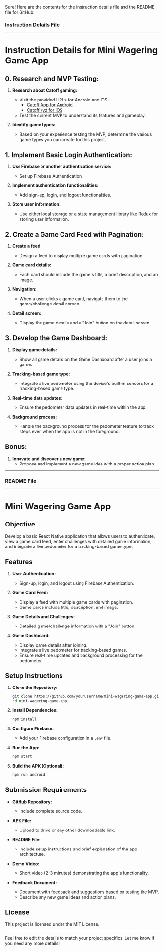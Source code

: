 Sure! Here are the contents for the instruction details file and the README file for GitHub:

### Instruction Details File

---

# Instruction Details for Mini Wagering Game App

## 0. Research and MVP Testing:
1. **Research about Catoff gaming:**
   - Visit the provided URLs for Android and iOS: 
     - [Catoff App for Android](https://bit.ly/CatoffApp)
     - [Catoff.xyz for iOS](https://catoff.xyz)
   - Test the current MVP to understand its features and gameplay.
   
2. **Identify game types:**
   - Based on your experience testing the MVP, determine the various game types you can create for this project.

## 1. Implement Basic Login Authentication:
1. **Use Firebase or another authentication service:**
   - Set up Firebase Authentication.
   
2. **Implement authentication functionalities:**
   - Add sign-up, login, and logout functionalities.
   
3. **Store user information:**
   - Use either local storage or a state management library like Redux for storing user information.

## 2. Create a Game Card Feed with Pagination:
1. **Create a feed:**
   - Design a feed to display multiple game cards with pagination.
   
2. **Game card details:**
   - Each card should include the game's title, a brief description, and an image.
   
3. **Navigation:**
   - When a user clicks a game card, navigate them to the game/challenge detail screen.
   
4. **Detail screen:**
   - Display the game details and a "Join" button on the detail screen.

## 3. Develop the Game Dashboard:
1. **Display game details:**
   - Show all game details on the Game Dashboard after a user joins a game.
   
2. **Tracking-based game type:**
   - Integrate a live pedometer using the device's built-in sensors for a tracking-based game type.
   
3. **Real-time data updates:**
   - Ensure the pedometer data updates in real-time within the app.
   
4. **Background process:**
   - Handle the background process for the pedometer feature to track steps even when the app is not in the foreground.

## Bonus:
1. **Innovate and discover a new game:**
   - Propose and implement a new game idea with a proper action plan.

---

### README File

---

# Mini Wagering Game App

## Objective
Develop a basic React Native application that allows users to authenticate, view a game card feed, enter challenges with detailed game information, and integrate a live pedometer for a tracking-based game type.

## Features
1. **User Authentication:**
   - Sign-up, login, and logout using Firebase Authentication.
   
2. **Game Card Feed:**
   - Display a feed with multiple game cards with pagination.
   - Game cards include title, description, and image.
   
3. **Game Details and Challenges:**
   - Detailed game/challenge information with a "Join" button.
   
4. **Game Dashboard:**
   - Display game details after joining.
   - Integrate a live pedometer for tracking-based games.
   - Ensure real-time updates and background processing for the pedometer.

## Setup Instructions
1. **Clone the Repository:**
   ```bash
   git clone https://github.com/yourusername/mini-wagering-game-app.git
   cd mini-wagering-game-app
   ```
   
2. **Install Dependencies:**
   ```bash
   npm install
   ```
   
3. **Configure Firebase:**
   - Add your Firebase configuration in a `.env` file.

4. **Run the App:**
   ```bash
   npm start
   ```
   
5. **Build the APK (Optional):**
   ```bash
   npm run android
   ```

## Submission Requirements
- **GitHub Repository:**
  - Include complete source code.
  
- **APK File:**
  - Upload to drive or any other downloadable link.
  
- **README File:**
  - Include setup instructions and brief explanation of the app architecture.
  
- **Demo Video:**
  - Short video (2-3 minutes) demonstrating the app's functionality.
  
- **Feedback Document:**
  - Document with feedback and suggestions based on testing the MVP.
  - Describe any new game ideas and action plans.

## License
This project is licensed under the MIT License.

---

Feel free to edit the details to match your project specifics. Let me know if you need any more details!
